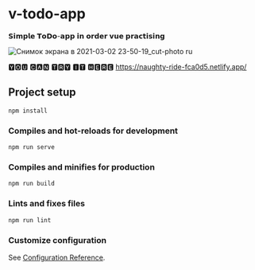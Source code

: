 # v-todo-app
𝗦𝗶𝗺𝗽𝗹𝗲 𝗧𝗼𝗗𝗼-𝗮𝗽𝗽 𝗶𝗻 𝗼𝗿𝗱𝗲𝗿 𝘃𝘂𝗲 𝗽𝗿𝗮𝗰𝘁𝗶𝘀𝗶𝗻𝗴

![Снимок экрана в 2021-03-02 23-50-19_cut-photo ru](https://user-images.githubusercontent.com/56195913/110036900-c1f65700-7d4e-11eb-9d1d-e5fcc363fa65.png)

🆈🅾🆄 🅲🅰🅽 🆃🆁🆈 🅸🆃 🅷🅴🆁🅴 https://naughty-ride-fca0d5.netlify.app/
## Project setup
```
npm install
```

### Compiles and hot-reloads for development
```
npm run serve
```

### Compiles and minifies for production
```
npm run build
```

### Lints and fixes files
```
npm run lint
```

### Customize configuration
See [Configuration Reference](https://cli.vuejs.org/config/).
